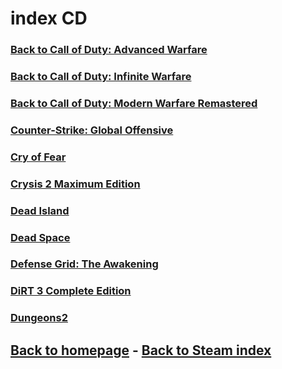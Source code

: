 # index CD

### [Back to Call of Duty: Advanced Warfare](CODAdvancedWarfare/CODAdvancedWarfare.md)    
### [Back to Call of Duty: Infinite Warfare](CODInfiniteWarfare/CODInfiniteWarfare.md)     
### [Back to Call of Duty: Modern Warfare Remastered](CODModernWarfareRemastered/CODModernWarfareRemastered.md)    
### [Counter-Strike: Global Offensive](CSGO/CSGO.md)     
### [Cry of Fear](CryOfFear/CryOfFear.md)    
### [Crysis 2 Maximum Edition](Crysis2/Crysis2.md)    
### [Dead Island](DeadIsland/DeadIsland.md)    
### [Dead Space](DeadSpace/DeadSpace.md)    
### [Defense Grid: The Awakening](DefenseGrid/DefenseGrid.md)    
### [DiRT 3 Complete Edition](DiRT3/DiRT3.md)    
### [Dungeons2](Dungeons2/Dungeons2.md)    

## [Back to homepage](/)  -  [Back to Steam index](/Steam/indexSteam.html)

